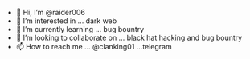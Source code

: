 - 👋 Hi, I’m @raider006
- 👀 I’m interested in ... dark web
- 🌱 I’m currently learning ... bug bountry 
- 💞️ I’m looking to collaborate on ... black hat hacking and bug bountry
- 📫 How to reach me ... @clanking01 ...telegram

<!---
I studing in university... I am from poor family ... If you like my coding ... my reply...or you can helpme for my studies...

pls help me...

BITCOIN WALLET ADDRESS : 3GYLXQyXCk6ZVAD1gFjGhqWuYRmdLFsrUq

I CAN DO ANYTHING FOR YOU

--->
